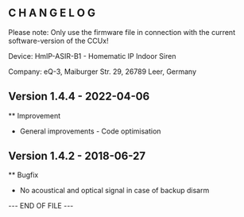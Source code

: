 C H A N G E L O G
-----------------

Please note: Only use the firmware file in connection with the current software-version
of the CCUx!

Device: HmIP-ASIR-B1 - Homematic IP Indoor Siren

Company: eQ-3, Maiburger Str. 29, 26789 Leer, Germany


Version 1.4.4 - 2022-04-06
--------------------------------------------------------------
** Improvement
   * General improvements - Code optimisation

Version 1.4.2 - 2018-06-27
--------------------------------------------------------------
** Bugfix
   * No acoustical and optical signal in case of backup disarm

--- END OF FILE ---